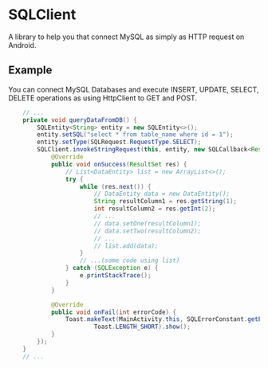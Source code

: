 # SQLClient
A library to help you that connect MySQL as simply as HTTP request on Android.

## Example
You can connect MySQL Databases and execute INSERT, UPDATE, SELECT, DELETE operations as using 
HttpClient to GET and POST.

```java
    // ...
    private void queryDataFromDB() {
        SQLEntity<String> entity = new SQLEntity<>();
        entity.setSQL("select * from table_name where id = 1");
        entity.setType(SQLRequest.RequestType.SELECT);
        SQLClient.invokeStringRequest(this, entity, new SQLCallback<ResultSet>() {
            @Override
            public void onSuccess(ResultSet res) {
                // List<DataEntity> list = new ArrayList<>();
                try {
                    while (res.next()) {
                        // DataEntity data = new DataEntity();
                        String resultColumn1 = res.getString(1);
                        int resultColumn2 = res.getInt(2);
                        // ...
                        // data.setOne(resultColumn1);
                        // data.setTwo(resultColumn2);
                        // ...
                        // list.add(data);
                    }
                    // ...(some code using list)
                } catch (SQLException e) {
                    e.printStackTrace();
                }
            }

            @Override
            public void onFail(int errorCode) {
                Toast.makeText(MainActivity.this, SQLErrorConstant.getErrorMsg(errorCode),
                        Toast.LENGTH_SHORT).show();
            }
        });
    }
    // ...    
```
